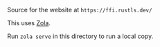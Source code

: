 Source for the website at `https://ffi.rustls.dev/`

This uses [Zola](https://www.getzola.org/).

Run `zola serve` in this directory to run a local copy.
